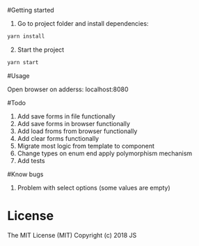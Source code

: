 #Getting started

1. Go to project folder and install dependencies:
```bash
yarn install
```

2. Start the project
```bash
yarn start
```

#Usage

Open browser on adderss: localhost:8080

#Todo

1. Add save forms in file functionally
2. Add save forms in browser functionally
3. Add load froms from browser functionally
4. Add clear forms functionally
5. Migrate most logic from template to component
6. Change types on enum end apply polymorphism mechanism
7. Add tests

#Know bugs

1. Problem with select options (some values are empty)

# License

The MIT License (MIT)
Copyright (c) 2018 JS
